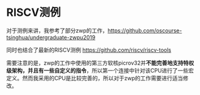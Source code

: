 # RISCV测例

对于测例来讲，我参考了部分zwp的工作，https://github.com/oscourse-tsinghua/undergraduate-zwpu2019 

同时也结合了最新的RISCV测例 https://github.com/riscv/riscv-tools

需要注意的是，zwp的工作中使用的第三方软核picrov32并**不能完善地支持特权级架构，并且有一些自定义的指令**，所以第一个连接中针对该CPU进行了一些宏定义。然而我采用的CPU是比较完善的，所以对于zwp的工作需要进行适当修改。